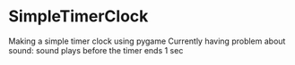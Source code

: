 # SimpleTimerClock
Making a simple timer clock using pygame 
Currently having problem about sound: sound plays before the timer ends 1 sec
